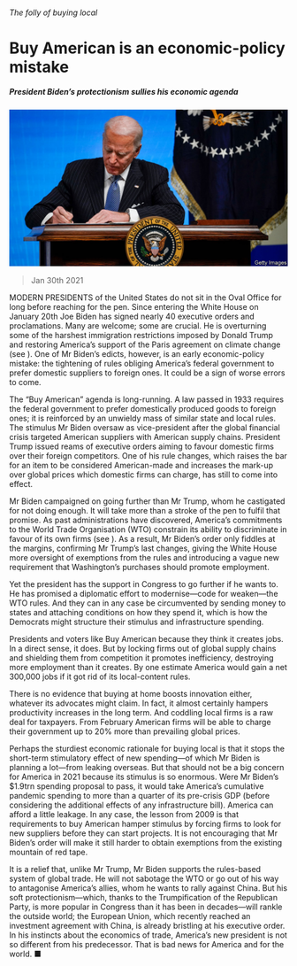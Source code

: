 ###### The folly of buying local

# Buy American is an economic-policy mistake 

##### President Biden’s protectionism sullies his economic agenda 

![image](images/20210130_ldp502.jpg) 

> Jan 30th 2021 


MODERN PRESIDENTS of the United States do not sit in the Oval Office for long before reaching for the pen. Since entering the White House on January 20th Joe Biden has signed nearly 40 executive orders and proclamations. Many are welcome; some are crucial. He is overturning some of the harshest immigration restrictions imposed by Donald Trump and restoring America’s support of the Paris agreement on climate change (see ). One of Mr Biden’s edicts, however, is an early economic-policy mistake: the tightening of rules obliging America’s federal government to prefer domestic suppliers to foreign ones. It could be a sign of worse errors to come.


The “Buy American” agenda is long-running. A law passed in 1933 requires the federal government to prefer domestically produced goods to foreign ones; it is reinforced by an unwieldy mass of similar state and local rules. The stimulus Mr Biden oversaw as vice-president after the global financial crisis targeted American suppliers with American supply chains. President Trump issued reams of executive orders aiming to favour domestic firms over their foreign competitors. One of his rule changes, which raises the bar for an item to be considered American-made and increases the mark-up over global prices which domestic firms can charge, has still to come into effect.



Mr Biden campaigned on going further than Mr Trump, whom he castigated for not doing enough. It will take more than a stroke of the pen to fulfil that promise. As past administrations have discovered, America’s commitments to the World Trade Organisation (WTO) constrain its ability to discriminate in favour of its own firms (see ). As a result, Mr Biden’s order only fiddles at the margins, confirming Mr Trump’s last changes, giving the White House more oversight of exemptions from the rules and introducing a vague new requirement that Washington’s purchases should promote employment.


Yet the president has the support in Congress to go further if he wants to. He has promised a diplomatic effort to modernise—code for weaken—the WTO rules. And they can in any case be circumvented by sending money to states and attaching conditions on how they spend it, which is how the Democrats might structure their stimulus and infrastructure spending.


Presidents and voters like Buy American because they think it creates jobs. In a direct sense, it does. But by locking firms out of global supply chains and shielding them from competition it promotes inefficiency, destroying more employment than it creates. By one estimate America would gain a net 300,000 jobs if it got rid of its local-content rules.


There is no evidence that buying at home boosts innovation either, whatever its advocates might claim. In fact, it almost certainly hampers productivity increases in the long term. And coddling local firms is a raw deal for taxpayers. From February American firms will be able to charge their government up to 20% more than prevailing global prices.


Perhaps the sturdiest economic rationale for buying local is that it stops the short-term stimulatory effect of new spending—of which Mr Biden is planning a lot—from leaking overseas. But that should not be a big concern for America in 2021 because its stimulus is so enormous. Were Mr Biden’s $1.9trn spending proposal to pass, it would take America’s cumulative pandemic spending to more than a quarter of its pre-crisis GDP (before considering the additional effects of any infrastructure bill). America can afford a little leakage. In any case, the lesson from 2009 is that requirements to buy American hamper stimulus by forcing firms to look for new suppliers before they can start projects. It is not encouraging that Mr Biden’s order will make it still harder to obtain exemptions from the existing mountain of red tape.


It is a relief that, unlike Mr Trump, Mr Biden supports the rules-based system of global trade. He will not sabotage the WTO or go out of his way to antagonise America’s allies, whom he wants to rally against China. But his soft protectionism—which, thanks to the Trumpification of the Republican Party, is more popular in Congress than it has been in decades—will rankle the outside world; the European Union, which recently reached an investment agreement with China, is already bristling at his executive order. In his instincts about the economics of trade, America’s new president is not so different from his predecessor. That is bad news for America and for the world. ■

